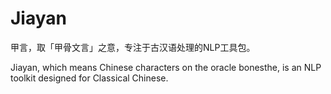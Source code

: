 # Jiayan
甲言，取「甲骨文言」之意，专注于古汉语处理的NLP工具包。

Jiayan, which means Chinese characters on the oracle bonesthe, is an NLP toolkit designed for Classical Chinese.
